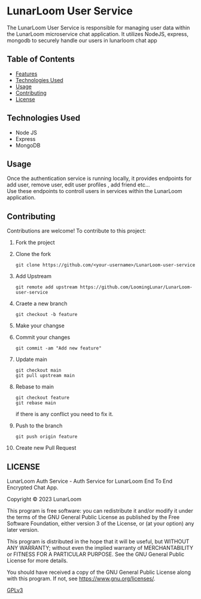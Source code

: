# LunarLoom User Service

The LunarLoom User Service is responsible for managing user data within the LunarLoom microservice chat application. It utilizes NodeJS, express, mongodb to securely handle our users in lunarloom chat app

## Table of Contents
- [Features](#features)
- [Technologies Used](#technologies-used)
- [Usage](#usage)
- [Contributing](#contributing)
- [License](#license)


## Technologies Used
- Node JS
- Express
- MongoDB

## Usage
Once the authentication service is running locally, it provides endpoints for add user, remove user, edit user profiles , add friend etc...  
Use these endpoints to controll users in services within the LunarLoom application.

## Contributing
Contributions are welcome! To contribute to this project:
1. Fork the project
2. Clone the fork
    ```git
    git clone https://github.com/<your-username>/LunarLoom-user-service
    ```

3. Add Upstream
    ```git
    git remote add upstream https://github.com/LoomingLunar/LunarLoom-user-service
    ```

4. Craete a new branch
    ```git
    git checkout -b feature
    ```

5.  Make your changse
6. Commit your changes
    ```git
    git commit -am "Add new feature"
    ```

7. Update main
    ```git
    git checkout main
    git pull upstream main
    ```

8. Rebase to main
    ```git
    git checkout feature
    git rebase main
    ```

    if there is any conflict you need to fix it.
9. Push to the branch
    ```git
    git push origin feature
    ```

10. Create new Pull Request

## LICENSE

LunarLoom Auth Service - Auth Service for LunarLoom End To End Encrypted Chat App.

Copyright © 2023  LunarLoom

This program is free software: you can redistribute it and/or modify
it under the terms of the GNU General Public License as published by
the Free Software Foundation, either version 3 of the License, or
(at your option) any later version.

This program is distributed in the hope that it will be useful,
but WITHOUT ANY WARRANTY; without even the implied warranty of
MERCHANTABILITY or FITNESS FOR A PARTICULAR PURPOSE.  See the
GNU General Public License for more details.

You should have received a copy of the GNU General Public License
along with this program.  If not, see <https://www.gnu.org/licenses/>.

[GPLv3](LICENSE)
